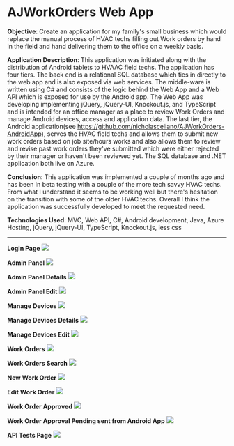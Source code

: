 AJWorkOrders Web App
===============================

**Objective**: Create an application for my family's small business which would replace the manual process of HVAC techs filling out Work orders by hand in the field and hand delivering them to the office on a weekly basis.

**Application Description**: This application was initiated along with the distribution of Android tablets to HVAAC field techs. The application has four tiers. The back end is a relational SQL database which ties in directly to the web app and is also exposed via web services. The middle-ware is written using C# and consists of the logic behind the Web App and a Web API which is exposed for use by the Android app. The Web App was developing implementing jQuery, jQuery-UI, Knockout.js, and TypeScript and is intended for an office manager as a place to review Work Orders and manage Android devices, access and application data. The last tier, the Android application(see https://github.com/nicholasceliano/AJWorkOrders-AndroidApp), serves the HVAC field techs and allows them to submit new work orders based on job site/hours works and also allows them to review and revise past work orders they've submitted which were either rejected by their manager or haven't been reviewed yet. The SQL database and .NET application both live on Azure.

**Conclusion**: This application was implemented a couple of months ago and has been in beta testing with a couple of the more tech savvy HVAC techs. From what I understand it seems to be working well but there's hesitation on the transition with some of the older HVAC techs. Overall I think the application was successfully developed to meet the requested need.

**Technologies Used**: MVC, Web API, C#, Android development, Java, Azure Hosting, jQuery, jQuery-UI, TypeScript, Knockout.js, less css

---

**Login Page**
<img src="https://raw.githubusercontent.com/nicholasceliano/AJWorkOrders-WebApp/master/Images/LogInPage.png" />

**Admin Panel**
<img src="https://raw.githubusercontent.com/nicholasceliano/AJWorkOrders-WebApp/master/Images/AdminPanel.png" />

**Admin Panel Details**
<img src="https://raw.githubusercontent.com/nicholasceliano/AJWorkOrders-WebApp/master/Images/AdminPanelDetails.png" />

**Admin Panel Edit**
<img src="https://raw.githubusercontent.com/nicholasceliano/AJWorkOrders-WebApp/master/Images/AdminPanelEdit.png" />

**Manage Devices**
<img src="https://raw.githubusercontent.com/nicholasceliano/AJWorkOrders-WebApp/master/Images/ManageDevices.png" />

**Manage Devices Details**
<img src="https://raw.githubusercontent.com/nicholasceliano/AJWorkOrders-WebApp/master/Images/ManageDevicesDetails.png" />

**Manage Devices Edit**
<img src="https://raw.githubusercontent.com/nicholasceliano/AJWorkOrders-WebApp/master/Images/ManageDevicesEdit.png" />

**Work Orders**
<img src="https://raw.githubusercontent.com/nicholasceliano/AJWorkOrders-WebApp/master/Images/WorkOrders.png" />

**Work Orders Search**
<img src="https://raw.githubusercontent.com/nicholasceliano/AJWorkOrders-WebApp/master/Images/WorkOrdersSearch.png" />

**New Work Order**
<img src="https://raw.githubusercontent.com/nicholasceliano/AJWorkOrders-WebApp/master/Images/WorkOrdersNew.png" />

**Edit Work Order**
<img src="https://raw.githubusercontent.com/nicholasceliano/AJWorkOrders-WebApp/master/Images/WorkOrdersEdit.png" />

**Work Order Approved**
<img src="https://raw.githubusercontent.com/nicholasceliano/AJWorkOrders-WebApp/master/Images/WorkOrdersApproved.png" />

**Work Order Approval Pending sent from Android App**
<img src="https://raw.githubusercontent.com/nicholasceliano/AJWorkOrders-WebApp/master/Images/WorkOrdersApprovalPendingFromApp.png" />

**API Tests Page**
<img src="https://raw.githubusercontent.com/nicholasceliano/AJWorkOrders-WebApp/master/Images/APITests.png" />
